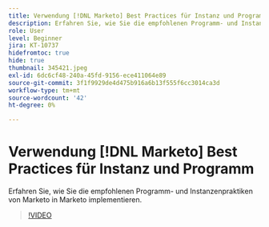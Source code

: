 ```yaml
---
title: Verwendung [!DNL Marketo] Best Practices für Instanz und Programm
description: Erfahren Sie, wie Sie die empfohlenen Programm- und Instanzenpraktiken von Marketo in Marketo implementieren.
role: User
level: Beginner
jira: KT-10737
hidefromtoc: true
hide: true
thumbnail: 345421.jpeg
exl-id: 6dc6cf48-240a-45fd-9156-ece411064e89
source-git-commit: 3f1f9929de4d475b916a6b13f555f6cc3014ca3d
workflow-type: tm+mt
source-wordcount: '42'
ht-degree: 0%

---
```


# Verwendung [!DNL Marketo] Best Practices für Instanz und Programm

Erfahren Sie, wie Sie die empfohlenen Programm- und Instanzenpraktiken von Marketo in Marketo implementieren.

>[!VIDEO](https://video.tv.adobe.com/v/345421/?quality=12&learn=on)
